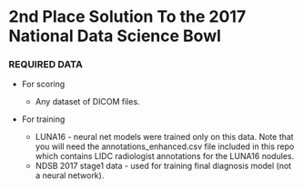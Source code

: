 # 2nd Place Solution To the 2017 National Data Science Bowl

### REQUIRED DATA

* For scoring
    * Any dataset of DICOM files.

* For training 
    * LUNA16 - neural net models were trained only on this data.
    Note that you will need the annotations_enhanced.csv file included in this repo which contains
    LIDC radiologist annotations for the LUNA16 nodules.
    * NDSB 2017 stage1 data - used for training final diagnosis model (not a neural network).
